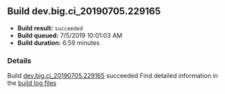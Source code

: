## Build dev.big.ci_20190705.229165
- **Build result:** `succeeded`
- **Build queued:** 7/5/2019 10:01:03 AM
- **Build duration:** 6.59 minutes
### Details
Build [dev.big.ci_20190705.229165](https://winappstudio.visualstudio.com/web/build.aspx?pcguid=a4ef43be-68ce-4195-a619-079b4d9834c2&builduri=vstfs%3a%2f%2f%2fBuild%2fBuild%2f29165) succeeded
Find detailed information in the [build log files](https://uwpctdiags.blob.core.windows.net/buildlogs/dev.big.ci_20190705.229165_logs.zip)

